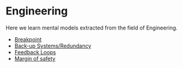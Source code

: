 # Engineering

Here we learn mental models extracted from the field of Engineering. 

- [Breakpoint](https://github.com/WiseCharlie/mental-models/tree/master/07-engineering/01-breakpoint)
- [Back-up Systems/Redundancy](https://github.com/WiseCharlie/mental-models/tree/master/07-engineering/02-backup-system-redundancy)
- [Feedback Loops](https://github.com/WiseCharlie/mental-models/tree/master/07-engineering/03-feedback-loops)
- [Margin of safety](https://github.com/WiseCharlie/mental-models/tree/master/07-engineering/04-margin-of-safety)